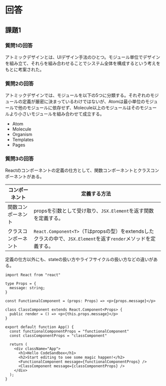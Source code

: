 # 回答

## 課題1

### 質問1の回答

アトミックデザインとは、UIデザイン手法のひとつ。モジュール単位でデザインを組み立て、それらを組み合わせることでシステム全体を構成するという考えをもとに考案された。

### 質問2の回答

アトミックデザインでは、モジュールを以下の5つに分類する。それぞれのモジュールの定義が厳密に決まっているわけではないが、Atomは最小単位のモジュールで他のモジュールに依存せず、Molecule以上のモジュールはそのモジュールより小さいモジュールを組み合わせて成立する。

- Atom
- Molecule
- Organism
- Templates
- Pages

### 質問3の回答

Reactのコンポーネントの定義の仕方として、関数コンポーネントとクラスコンポーネントがある。

| コンポーネント | 定義する方法 |
| - | - |
| 関数コンポーネント | propsを引数として受け取り、`JSX.Element`を返す関数を定義する。 |
| クラスコンポーネント | `React.Component<T>`（Tはpropsの型）をextendsしたクラスの中で、`JSX.Element`を返す`render`メソッドを定義する。 |

定義の仕方以外にも、stateの扱い方やライフサイクルの扱い方などの違いがある。

```tsx
import React from "react"

type Props = {
  message: string;
}

const FunctionalComponent = (props: Props) => <p>{props.message}</p>

class ClassComponent extends React.Component<Props> {
  public render = () => <p>{this.props.message}</p>
}

export default function App() {
  const functionalComponentProps = "functionalComponent"
  const classComponentProps = "classComponent"

  return (
    <div className="App">
      <h1>Hello CodeSandbox</h1>
      <h2>Start editing to see some magic happen!</h2>
      <FunctionalComponent message={functionalComponentProps} />
      <ClassComponent message={classComponentProps} />
    </div>
  );
}
```
